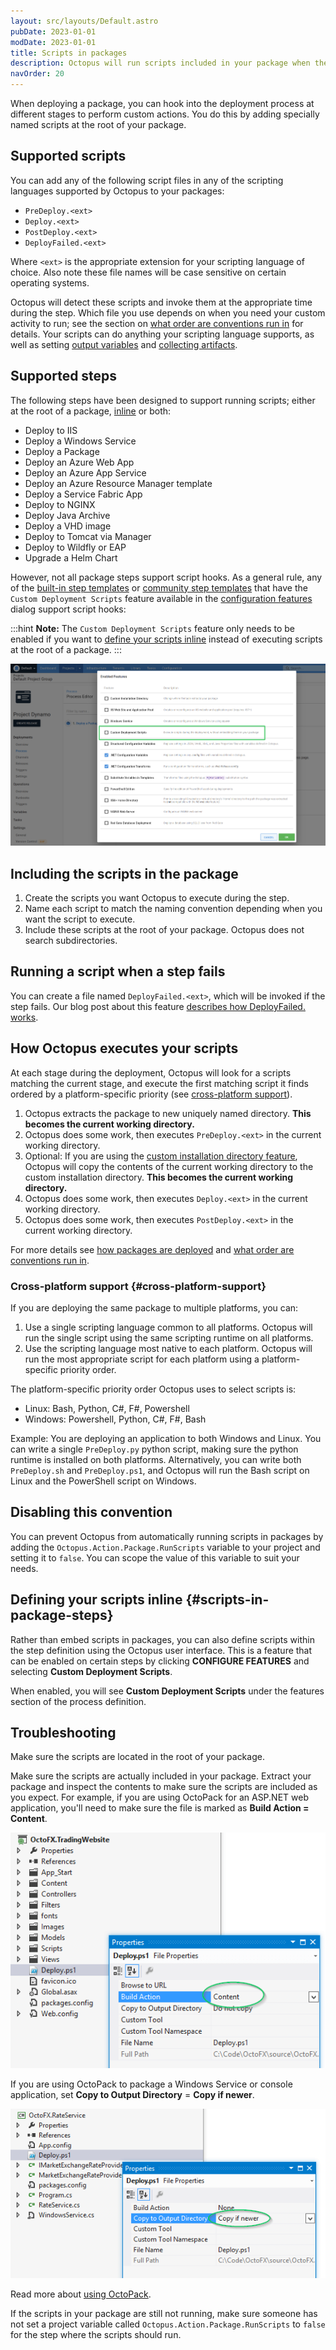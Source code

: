```yaml
---
layout: src/layouts/Default.astro
pubDate: 2023-01-01
modDate: 2023-01-01
title: Scripts in packages
description: Octopus will run scripts included in your package when the script matches a naming convention.
navOrder: 20
---
```


When deploying a package, you can hook into the deployment process at different stages to perform custom actions. You do this by adding specially named scripts at the root of your package.

## Supported scripts

You can add any of the following script files in any of the scripting languages supported by Octopus to your packages:

- `PreDeploy.<ext>`
- `Deploy.<ext>`
- `PostDeploy.<ext>`
- `DeployFailed.<ext>`

Where `<ext>` is the appropriate extension for your scripting language of choice. Also note these file names will be case sensitive on certain operating systems.

Octopus will detect these scripts and invoke them at the appropriate time during the step. Which file you use depends on when you need your custom activity to run; see the section on [what order are conventions run in](/docs/deployments/packages/package-deployment-feature-ordering/) for details. Your scripts can do anything your scripting language supports, as well as setting [output variables](/docs/projects/variables/output-variables/) and [collecting artifacts](/docs/projects/deployment-process/artifacts/).

## Supported steps

The following steps have been designed to support running scripts; either at the root of a package, [inline](#scripts-in-package-steps) or both:

- Deploy to IIS
- Deploy a Windows Service
- Deploy a Package
- Deploy an Azure Web App
- Deploy an Azure App Service
- Deploy an Azure Resource Manager template
- Deploy a Service Fabric App
- Deploy to NGINX
- Deploy Java Archive
- Deploy a VHD image
- Deploy to Tomcat via Manager
- Deploy to Wildfly or EAP
- Upgrade a Helm Chart

However, not all package steps support script hooks. As a general rule, any of the [built-in step templates](/docs/projects/built-in-step-templates/) or [community step templates](/docs/projects/community-step-templates/) that have the `Custom Deployment Scripts` feature available in the [configuration features](/docs/projects/steps/configuration-features/) dialog support script hooks:

:::hint
**Note:** The `Custom Deployment Scripts` feature only needs to be enabled if you want to [define your scripts inline](#scripts-in-package-steps) instead of executing scripts at the root of a package.
:::

![Custom Deployment scripts features screenshot](/docs/deployments/custom-scripts/scripts-in-packages/custom-deployment-scripts-feature.png "width=500")

## Including the scripts in the package

1. Create the scripts you want Octopus to execute during the step.
2. Name each script to match the naming convention depending when you want the script to execute.
3. Include these scripts at the root of your package. Octopus does not search subdirectories.

## Running a script when a step fails

You can create a file named `DeployFailed.<ext>`, which will be invoked if the step fails. Our blog post about this feature [describes how DeployFailed.<ext> works](https://octopus.com/blog/deployfailed).

## How Octopus executes your scripts

At each stage during the deployment, Octopus will look for a scripts matching the current stage, and execute the first matching script it finds ordered by a platform-specific priority (see [cross-platform support](#cross-platform-support)).

1. Octopus extracts the package to new uniquely named directory. **This becomes the current working directory.**
2. Octopus does some work, then executes `PreDeploy.<ext>` in the current working directory.
3. Optional: If you are using the [custom installation directory feature](/docs/projects/steps/configuration-features/custom-installation-directory/), Octopus will copy the contents of the current working directory to the custom installation directory. **This becomes the current working directory.**
4. Octopus does some work, then executes `Deploy.<ext>` in the current working directory.
5. Octopus does some work, then executes `PostDeploy.<ext>` in the current working directory.

For more details see [how packages are deployed](/docs/deployments/packages/) and [what order are conventions run in](/docs/deployments/packages/package-deployment-feature-ordering/).

### Cross-platform support {#cross-platform-support}

If you are deploying the same package to multiple platforms, you can:

1. Use a single scripting language common to all platforms. Octopus will run the single script using the same scripting runtime on all platforms.
2. Use the scripting language most native to each platform. Octopus will run the most appropriate script for each platform using a platform-specific priority order.

The platform-specific priority order Octopus uses to select scripts is:

- Linux: Bash, Python, C#, F#, Powershell
- Windows: Powershell, Python, C#, F#, Bash

Example: You are deploying an application to both Windows and Linux. You can write a single `PreDeploy.py` python script, making sure the python runtime is installed on both platforms. Alternatively, you can write both `PreDeploy.sh` and `PreDeploy.ps1`, and Octopus will run the Bash script on Linux and the PowerShell script on Windows.

## Disabling this convention

You can prevent Octopus from automatically running scripts in packages by adding the `Octopus.Action.Package.RunScripts` variable to your project and setting it to `false`. You can scope the value of this variable to suit your needs.

## Defining your scripts inline {#scripts-in-package-steps}

Rather than embed scripts in packages, you can also define scripts within the step definition using the Octopus user interface. This is a feature that can be enabled on certain steps by clicking **CONFIGURE FEATURES** and selecting **Custom Deployment Scripts**.

When enabled, you will see **Custom Deployment Scripts** under the features section of the process definition.

## Troubleshooting

Make sure the scripts are located in the root of your package.

Make sure the scripts are actually included in your package. Extract your package and inspect the contents to make sure the scripts are included as you expect. For example, if you are using OctoPack for an ASP.NET web application, you'll need to make sure the file is marked as **Build Action = Content**.

![](/docs/deployments/custom-scripts/scripts-in-packages/3277766.png "width=500")

If you are using OctoPack to package a Windows Service or console application, set **Copy to Output Directory** = **Copy if newer**.

![](/docs/deployments/custom-scripts/scripts-in-packages/3277765.png "width=500")

Read more about [using OctoPack](/docs/packaging-applications/create-packages/octopack/).

If the scripts in your package are still not running, make sure someone has not set a project variable called `Octopus.Action.Package.RunScripts` to `false` for the step where the scripts should run.